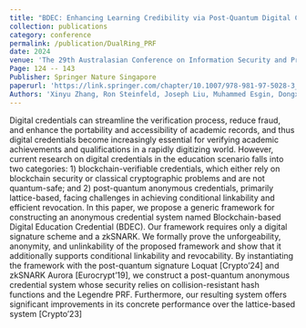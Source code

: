 ```yaml
---
title: "BDEC: Enhancing Learning Credibility via Post-Quantum Digital Credentials"
collection: publications
category: conference
permalink: /publication/DualRing_PRF
date: 2024
venue: 'The 29th Australasian Conference on Information Security and Privacy'
Page: 124 -- 143
Publisher: Springer Nature Singapore
paperurl: 'https://link.springer.com/chapter/10.1007/978-981-97-5028-3_7'
Authors: 'Xinyu Zhang, Ron Steinfeld, Joseph Liu, Muhammed Esgin, Dongxi Liu, and Sushmita Ruj'
---
```


Digital credentials can streamline the verification process, reduce fraud, and enhance the portability and accessibility of academic records, and thus digital credentials become increasingly essential for verifying academic achievements and qualifications in a rapidly digitizing world. However, current research on digital credentials in the education scenario falls into two categories: 1) blockchain-verifiable credentials, which either rely on blockchain security or classical cryptographic problems and are not quantum-safe; and 2) post-quantum anonymous credentials, primarily lattice-based, facing challenges in achieving conditional linkability and efficient revocation. In this paper, we propose a generic framework for constructing an anonymous credential system named Blockchain-based Digital Education Credential (BDEC). Our framework requires only a digital signature scheme and a zkSNARK. We formally prove the unforgeability, anonymity, and unlinkability of the proposed framework and show that it additionally supports conditional linkability and revocability. By instantiating the framework with the post-quantum signature Loquat [Crypto’24] and zkSNARK Aurora [Eurocrypt’19], we construct a post-quantum anonymous credential system whose security relies on collision-resistant hash functions and the Legendre PRF. Furthermore, our resulting system offers significant improvements in its concrete performance over the lattice-based system [Crypto’23]
